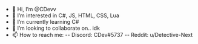 - 👋 Hi, I’m @CDevv
- 👀 I’m interested in C#, JS, HTML, CSS, Lua
- 🌱 I’m currently learning C#
- 💞️ I’m looking to collaborate on.. idk
- 📫 How to reach me:
-- Discord: CDev#5737
-- Reddit: u/Detective-Next

<!---
CDevv/CDevv is a ✨ special ✨ repository because its `README.md` (this file) appears on your GitHub profile.
You can click the Preview link to take a look at your changes.
--->
